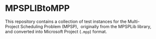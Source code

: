 # MPSPLIBtoMPP
This repository contains a collection of test instances for the Multi-Project Scheduling Problem (MPSP),  originally from the MPSPLib library, and converted into Microsoft Project (`.mpp`) format. 
